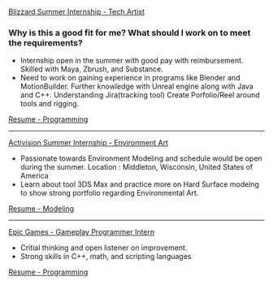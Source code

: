[Blizzard Summer Internship - Tech Artist](https://www.indeed.com/viewjob?jk=df1bed90914102bd&from=shareddesktop_copy)

### Why is this a good fit for me? What should I work on to meet the requirements?

* Internship open in the summer with good pay with reimbursement. Skilled with Maya, Zbrush, and Substance.
* Need to work on gaining experience in programs like Blender and MotionBuilder. Further knowledge with Unreal engine along with Java and C++. Understanding Jira(tracking tool) Create Porfolio/Reel around tools and rigging.

[Resume - Programming](https://studentuiwtx-my.sharepoint.com/:w:/g/personal/jmbrock_student_uiwtx_edu/EdGkO-J9eeVOsmd-wVeH2usBjHJTMjJfYilx9xykX-rvPg?e=d3ysST)

------------------------------------------------------------------------------------------------------------------------------------------------------------

[Activision Summer Internship - Environment Art](https://careers.activision.com/apply?jobSeqNo=ACPUUSR025953EXTERNAL&step=1&stepname=personalInformation)

* Passionate towards Environment Modeling and schedule would be open during the summer. Location : Middleton, Wisconsin, United States of America
* Learn about tool 3DS Max and practice more on Hard Surface modelng to show strong portfolio regarding Environmental Art.

[Resume - Modeling](https://studentuiwtx-my.sharepoint.com/:w:/g/personal/jmbrock_student_uiwtx_edu/EbJoxLGkLw1Hhpi5xKQ7aP8BthSStnrexmAnUGzV-XOx-g?e=vh2GCE)

------------------------------------------------------------------------------------------------------------------------------------------------------------

[Epic Games - Gameplay Programmer Intern](https://www.epicgames.com/site/en-US/careers/jobs/5663908004)

* Critial thinking and open listener on improvement.
* Strong skills in C++, math, and scripting languages

[Resume - Programming](https://studentuiwtx-my.sharepoint.com/:w:/g/personal/jmbrock_student_uiwtx_edu/EdGkO-J9eeVOsmd-wVeH2usBjHJTMjJfYilx9xykX-rvPg?e=d3ysST)
